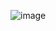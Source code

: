 ![image](https://github.com/geuning/Algorithm/assets/96937623/9337f3d7-4c33-4976-b046-da17d38a90f2)
